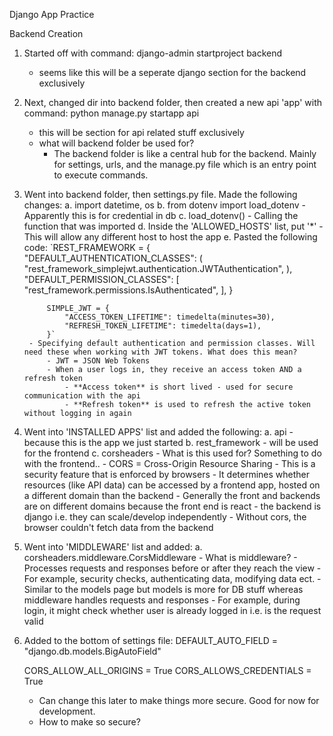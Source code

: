 Django App Practice


Backend Creation

1. Started off with command: django-admin startproject backend
    - seems like this will be a seperate django section for the backend exclusively
2. Next, changed dir into backend folder, then created a new api 'app' with command: python manage.py startapp api     
    - this will be section for api related stuff exclusively
    - what will backend folder be used for?
        - The backend folder is like a central hub for the backend. Mainly for settings, urls, and the manage.py file which is
          an entry point to execute commands.
3. Went into backend folder, then settings.py file. Made the following changes:
    a. import datetime, os
    b. from dotenv import load_dotenv
        - Apparently this is for credential in db
    c. load_dotenv()
        - Calling the function that was imported
    d. Inside the 'ALLOWED_HOSTS' list, put '*'
        - This will allow any different host to host the app
    e. Pasted the following code:
        `REST_FRAMEWORK = {
            "DEFAULT_AUTHENTICATION_CLASSES": (
                "rest_framework_simplejwt.authentication.JWTAuthentication",
            ),
            "DEFAULT_PERMISSION_CLASSES": [
                "rest_framework.permissions.IsAuthenticated",
            ],
            }
            
            SIMPLE_JWT = {
                "ACCESS_TOKEN_LIFETIME": timedelta(minutes=30),
                "REFRESH_TOKEN_LIFETIME": timedelta(days=1),
            }`
        - Specifying default authentication and permission classes. Will need these when working with JWT tokens. What does this mean?
            - JWT = JSON Web Tokens
            - When a user logs in, they receive an access token AND a refresh token
                - **Access token** is short lived - used for secure communication with the api
                - **Refresh token** is used to refresh the active token without logging in again
4. Went into 'INSTALLED APPS' list and added the following:
    a. api
        - because this is the app we just started
    b. rest_framework
        - will be used for the frontend
    c. corsheaders
        - What is this used for? Something to do with the frontend..
            - CORS = Cross-Origin Resource Sharing
            - This is a security feature that is enforced by browsers
            - It determines whether resources (like API data) can be accessed by a frontend app, hosted on a different domain than the backend
                - Generally the front and backends are on different domains because the front end is react - the backend is django 
                  i.e. they can scale/develop independently
            - Without cors, the browser couldn't fetch data from the backend
5. Went into 'MIDDLEWARE' list and added:
    a. corsheaders.middleware.CorsMiddleware
        - What is middleware?
            - Processes requests and responses before or after they reach the view
            - For example, security checks, authenticating data, modifying data ect.
            - Similar to the models page but models is more for DB stuff whereas middleware handles requests and responses
                - For example, during login, it might check whether user is already logged in i.e. is the request valid
6. Added to the bottom of settings file:
    DEFAULT_AUTO_FIELD = "django.db.models.BigAutoField"

    CORS_ALLOW_ALL_ORIGINS = True
    CORS_ALLOWS_CREDENTIALS = True
    - Can change this later to make things more secure. Good for now for development.
    - How to make so secure?